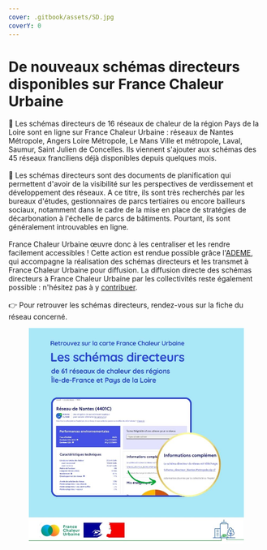 ```yaml
---
cover: .gitbook/assets/SD.jpg
coverY: 0
---
```


# De nouveaux schémas directeurs disponibles sur France Chaleur Urbaine

📑 Les schémas directeurs de 16 réseaux de chaleur de la région Pays de la Loire sont en ligne sur France Chaleur Urbaine : réseaux de Nantes Métropole, Angers Loire Métropole, Le Mans Ville et métropole, Laval, Saumur, Saint Julien de Concelles. Ils viennent s'ajouter aux schémas des 45 réseaux franciliens déjà disponibles depuis quelques mois.\
\
🔎 Les schémas directeurs sont des documents de planification qui permettent d'avoir de la visibilité sur les perspectives de verdissement et développement des réseaux. A ce titre, ils sont très recherchés par les bureaux d'études, gestionnaires de parcs tertiaires ou encore bailleurs sociaux, notamment dans le cadre de la mise en place de stratégies de décarbonation à l'échelle de parcs de bâtiments. Pourtant, ils sont généralement introuvables en ligne.\
\
France Chaleur Urbaine œuvre donc à les centraliser et les rendre facilement accessibles ! Cette action est rendue possible grâce l'[ADEME](https://www.ademe.fr/), qui accompagne la réalisation des schémas directeurs et les transmet à France Chaleur Urbaine pour diffusion. La diffusion directe des schémas directeurs à France Chaleur Urbaine par les collectivités reste également possible : n'hésitez pas à y [contribuer](https://france-chaleur-urbaine.beta.gouv.fr/contribution).\
\
👉 Pour retrouver les schémas directeurs, rendez-vous sur la fiche du réseau concerné.

<figure><img src=".gitbook/assets/16 (3).jpg" alt=""><figcaption></figcaption></figure>
